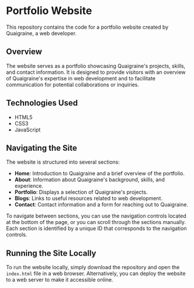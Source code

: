 # Portfolio Website

This repository contains the code for a portfolio website created by Quaigraine, a web developer.

## Overview

The website serves as a portfolio showcasing Quaigraine's projects, skills, and contact information. It is designed to provide visitors with an overview of Quaigraine's expertise in web development and to facilitate communication for potential collaborations or inquiries.

## Technologies Used

- HTML5
- CSS3
- JavaScript

## Navigating the Site

The website is structured into several sections:

- **Home**: Introduction to Quaigraine and a brief overview of the portfolio.
- **About**: Information about Quaigraine's background, skills, and experience.
- **Portfolio**: Displays a selection of Quaigraine's projects.
- **Blogs**: Links to useful resources related to web development.
- **Contact**: Contact information and a form for reaching out to Quaigraine.

To navigate between sections, you can use the navigation controls located at the bottom of the page, or you can scroll through the sections manually. Each section is identified by a unique ID that corresponds to the navigation controls.

## Running the Site Locally

To run the website locally, simply download the repository and open the `index.html` file in a web browser. Alternatively, you can deploy the website to a web server to make it accessible online.


 
